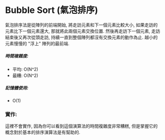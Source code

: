 # Bubble Sort (氣泡排序)

<!--
Bubble sort is a sorting algorithm that is implemented by starting in the beginning of the array and swapping the first two elements only if the first element is greater than the second element. This comparison is then moved onto the next pair and so on and so forth. This is done until the the array is completely sorted. The smaller items slowly “bubble” up to the beginning of the array.

##### Runtime:
- Average: O(N^2) 
- Worst: O(N^2)

##### Memory: 
- O(1)

### Implementation:

The implementation will not be shown because as you can see from the average and worst runtimes this is a very inefficient algorithm but having a grasp of the concept will help in getting to know the basics of simple sorting algorithms.
-->

氣泡排序法是從陣列的前端開始, 將走訪元素和下一個元素比較大小, 如果走訪的元素比下一個元素還大, 那就將此兩個元素交換位置. 然後再走訪下一個元素, 走訪結束後又再次從頭走訪, 持續一直到整個陣列都沒有交換元素的動作為止. 越小的元素慢慢的 "浮上" 陣列的最前端.

##### 時間複雜度:
- 平均: O(N^2)
- 最糟: O(N^2)

##### 記憶體使用:
- O(1)

### 實作:

這裡不會實作, 因為你可以看到這個演算法的時間複雜度非常糟糕, 但是掌握它的概念對於基本的排序演算法是有幫助的.